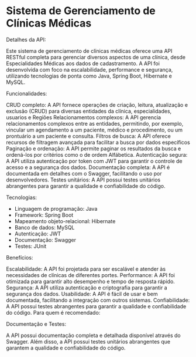 # Sistema de Gerenciamento de Clínicas Médicas

Detalhes da API:

Este sistema de gerenciamento de clínicas médicas oferece uma API RESTful completa para gerenciar diversos aspectos de uma clínica, desde Especialidades Médicas aos dados de cadastramento. A API foi desenvolvida com foco na escalabilidade, performance e segurança, utilizando tecnologias de ponta como Java, Spring Boot, Hibernate e MySQL.

Funcionalidades:

CRUD completo: A API fornece operações de criação, leitura, atualização e exclusão (CRUD) para diversas entidades da clínica, especialidades, usuarios e Regiões
Relacionamentos complexos: A API gerencia relacionamentos complexos entre as entidades, permitindo, por exemplo, vincular um agendamento a um paciente, médico e procedimento, ou um prontuário a um paciente e consulta.
Filtros de busca: A API oferece recursos de filtragem avançada para facilitar a busca por dados específicos
Paginação e ordenação: A API permite paginar os resultados da busca e ordená-los por critérios como o de ordem Alfábetica.
Autenticação segura: A API utiliza autenticação por token com JWT para garantir o controle de acesso e a segurança dos dados.
Documentação completa: A API é documentada em detalhes com o Swagger, facilitando o uso por desenvolvedores.
Testes unitários: A API possui testes unitários abrangentes para garantir a qualidade e confiabilidade do código.

Tecnologias:

- Linguagem de programação: Java
- Framework: Spring Boot
- Mapeamento objeto-relacional: Hibernate
- Banco de dados: MySQL
- Autenticação: JWT
- Documentação: Swagger
- Testes: JUnit

Benefícios:

Escalabilidade: A API foi projetada para ser escalável e atender às necessidades de clínicas de diferentes portes.
Performance: A API foi otimizada para garantir alto desempenho e tempo de resposta rápido.
Segurança: A API utiliza autenticação e criptografia para garantir a segurança dos dados.
Usabilidade: A API é fácil de usar e bem documentada, facilitando a integração com outros sistemas.
Confiabilidade: A API possui testes abrangentes para garantir a qualidade e confiabilidade do código.
Para quem é recomendado:

Documentação e Testes:

A API possui documentação completa e detalhada disponível através do Swagger. Além disso, a API possui testes unitários abrangentes que garantem a qualidade e confiabilidade do código.
